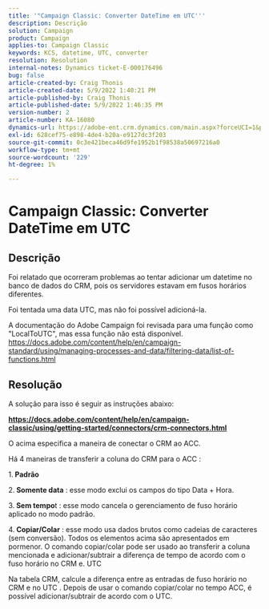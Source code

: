```yaml
---
title: '"Campaign Classic: Converter DateTime em UTC'''
description: Descrição
solution: Campaign
product: Campaign
applies-to: Campaign Classic
keywords: KCS, datetime, UTC, converter
resolution: Resolution
internal-notes: Dynamics ticket-E-000176496
bug: false
article-created-by: Craig Thonis
article-created-date: 5/9/2022 1:40:21 PM
article-published-by: Craig Thonis
article-published-date: 5/9/2022 1:46:35 PM
version-number: 2
article-number: KA-16080
dynamics-url: https://adobe-ent.crm.dynamics.com/main.aspx?forceUCI=1&pagetype=entityrecord&etn=knowledgearticle&id=13f05d8c-9dcf-ec11-a7b5-00224809c196
exl-id: 628cef75-e898-4de4-b20a-e9127dc3f203
source-git-commit: 0c3e421beca46d9fe1952b1f98538a50697216a0
workflow-type: tm+mt
source-wordcount: '229'
ht-degree: 1%

---
```


# Campaign Classic: Converter DateTime em UTC

## Descrição


Foi relatado que ocorreram problemas ao tentar adicionar um datetime no banco de dados do CRM, pois os servidores estavam em fusos horários diferentes.

Foi tentada uma data UTC, mas não foi possível adicioná-la.

A documentação do Adobe Campaign foi revisada para uma função como &quot;LocalToUTC&quot;, mas essa função não está disponível.
https://docs.adobe.com/content/help/en/campaign-standard/using/managing-processes-and-data/filtering-data/list-of-functions.html


## Resolução


A solução para isso é seguir as instruções abaixo:

<u><b>https://docs.adobe.com/content/help/en/campaign-classic/using/getting-started/connectors/crm-connectors.html </b></u>

O acima especifica a maneira de conectar o CRM ao ACC.

Há 4 maneiras de transferir a coluna do CRM para o ACC :

1.<b> Padrão </b>

2.<b> Somente data</b> : esse modo exclui os campos do tipo Data + Hora.

3.<b> Sem tempo</b>t : esse modo cancela o gerenciamento de fuso horário aplicado no modo padrão.

4.<b> Copiar/Colar</b> : esse modo usa dados brutos como cadeias de caracteres (sem conversão). Todos os elementos acima são apresentados em pormenor. O comando copiar/colar pode ser usado ao transferir a coluna mencionada e adicionar/subtrair a diferença de tempo de acordo com o fuso horário no CRM e. UTC

Na tabela CRM, calcule a diferença entre as entradas de fuso horário no CRM e no UTC . Depois de usar o comando copiar/colar no tempo ACC, é possível adicionar/subtrair de acordo com o UTC.
